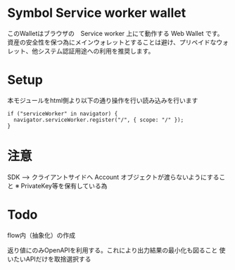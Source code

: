 # Symbol Service worker wallet
このWalletはブラウザの　Service worker 上にて動作する Web Wallet です。
資産の安全性を保つ為にメインウォレットとすることは避け、プリペイドなウォレット、他システム認証用途への利用を推奨します。

# Setup
本モジュールをhtml側より以下の通り操作を行い読み込みを行います

```
if ("serviceWorker" in navigator) {
  navigator.serviceWorker.register("/", { scope: "/" });
}
```

# 注意
SDK --> クライアントサイドへ Account オブジェクトが渡らないようにすること
※ PrivateKey等を保有している為

# Todo
flow内（抽象化）の作成

返り値にのみOpenAPIを利用する。これにより出力結果の最小化も図ること
使いたいAPIだけを取捨選択する